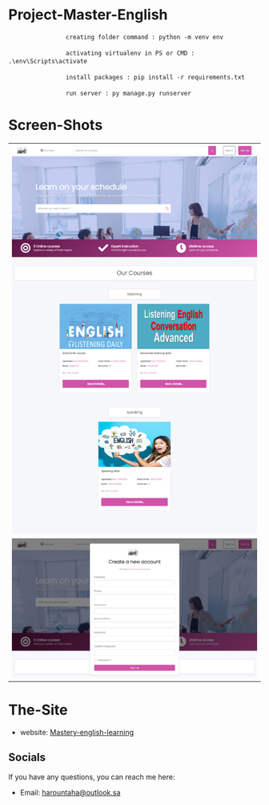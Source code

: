# Project-Master-English

                    creating folder command : python -m venv env
                    
                    activating virtualenv in PS or CMD : .\env\Scripts\activate
                    
                    install packages : pip install -r requirements.txt                    
                    
                    run server : py manage.py runserver

# Screen-Shots


<table> 

  <tr>
    <td> 
      <img src="https://github.com/HarounTaHa/Project-Master-English/blob/master/screenshots/master_english_frontend.jpg"> </img>
    </td>
   </tr> 
   
   
  <tr>
    <td> 
      <img src="https://github.com/HarounTaHa/Project-Master-English/blob/master/screenshots/signup_master_english.jpg"> </img>
    </td>
   </tr> 
   
</table>

# The-Site
- website: [Mastery-english-learning](https://www.masteryenglishlearning.com/)

## Socials

If you have any questions, you can reach me here:
- Email: harountaha@outlook.sa
